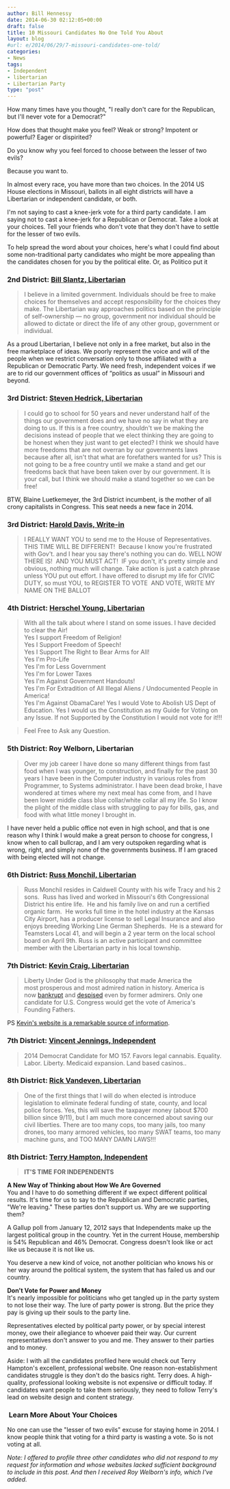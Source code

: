 ```yaml
---
author: Bill Hennessy
date: 2014-06-30 02:12:05+00:00
draft: false
title: 10 Missouri Candidates No One Told You About
layout: blog
#url: e/2014/06/29/7-missouri-candidates-one-told/
categories:
- News
tags:
- Independent
- libertarian
- Libertarian Party
type: "post"
---
```


How many times have you thought, "I really don't care for the Republican, but I'll never vote for a Democrat?"

How does that thought make you feel? Weak or strong? Impotent or powerful? Eager or dispirited?

Do you know why you feel forced to choose between the lesser of two evils?

Because you want to.

In almost every race, you have more than two choices. In the 2014 US House elections in Missouri, ballots in all eight districts will have a Libertarian or independent candidate, or both.

I'm not saying to cast a knee-jerk vote for a third party candidate. I am saying not to cast a knee-jerk for a Republican or Democrat. Take a look at your choices. Tell your friends who don't vote that they don't have to settle for the lesser of two evils.

To help spread the word about your choices, here's what I could find about some non-traditional party candidates who might be more appealing than the candidates chosen for you by the political elite. Or, as Politico put it



### 2nd District: [Bill Slantz, Libertarian](https://www.billslantz.com/_index.php)





> 

> 
> I believe in a limited government. Individuals should be free to make choices for themselves and accept responsibility for the choices they make. The Libertarian way approaches politics based on the principle of self-ownership — no group, government nor individual should be allowed to dictate or direct the life of any other group, government or individual.  
  
As a proud Libertarian, I believe not only in a free market, but also in the free marketplace of ideas. We poorly represent the voice and will of the people when we restrict conversation only to those affiliated with a Republican or Democratic Party. We need fresh, independent voices if we are to rid our government offices of “politics as usual” in Missouri and beyond.
> 
> 






### 3rd District: [Steven Hedrick, Libertarian](https://votethefuture.com/)





> 

> 
> I could go to school for 50 years and never understand half of the things our government does and we have
no say in what they are doing to us. If this is a free country, shouldn't we be making the decisions instead
of people that we elect thinking they are going to be honest when they just want to get elected? I think we
should have more freedoms that are not overran by our governments laws because after all, isn't that what are forefathers wanted for us? This is not going to be a free country until we make a stand and get our
freedoms back that have been taken over by our government. It is your call, but I think we should make
a stand together so we can be free!
> 
> 




BTW, Blaine Luetkemeyer, the 3rd District incumbent, is the mother of all crony capitalists in Congress. This seat needs a new face in 2014.



### 3rd District: [Harold Davis, Write-in](https://harolddavisforcongress.weebly.com/)





> 

> 
> I REALLY WANT YOU to send me to the House of Representatives. THIS TIME WILL BE DIFFERENT!  Because I know you're frustrated with Gov't. and I hear you say there's nothing you can do. WELL NOW THERE IS!  AND YOU MUST ACT!  IF you don't, it's pretty simple and obvious, nothing much will change. Take action is just a catch phrase unless YOU put out effort. I have offered to disrupt my life for CIVIC DUTY, so must YOU, to REGISTER TO VOTE  AND VOTE, WRITE MY NAME ON THE BALLOT
> 
> 






### 4th District: [Herschel Young, Libertarian](https://www.facebook.com/pages/Herschel-Young-US-Congress-Candidate-4th-District/390929914257510)





> 

> 
> With all the talk about where I stand on some issues. I have decided to clear the Air!   
Yes I support Freedom of Religion!  
Yes I Support Freedom of Speech!   
Yes I Support The Right to Bear Arms for All!  
Yes I'm Pro-Life  
Yes I'm for Less Government  
Yes I'm for Lower Taxes  
Yes I'm Against Government Handouts!  
Yes I'm For Extradition of All Illegal Aliens / Undocumented People in America!  
Yes I'm Against ObamaCare!
Yes I would Vote to Abolish US Dept of Education.
Yes I would us the Constitution as my Guide for Voting on any Issue. If not Supported by the Constitution I would not vote for it!!!
> 
> 

> 
> Feel Free to Ask any Question.
> 
> 






### 5th District: Roy Welborn, Libertarian





> Over my job career I have done so many different things from fast food when I was younger, to construction, and finally for the past 30 years I have been in the Computer industry in various roles from Programmer, to Systems administrator. I have been dead broke, I have wondered at times where my next meal has come from, and I have been lower middle class blue collar/white collar all my life. So I know the plight of the middle class with struggling to pay for bills, gas, and food with what little money I brought in.

I have never held a public office not even in high school, and that is one reason why I think I would make a great person to choose for congress, I know when to call bullcrap, and I am very outspoken regarding what is wrong, right, and simply none of the governments business. If I am graced with being elected will not change.





### 6th District: [Russ Monchil, Libertarian](https://www.monchil.com/)





> 

> 
> Russ Monchil resides in Caldwell County with his wife Tracy and his 2 sons.  Russ has lived and worked in Missouri's 6th Congressional District his entire life.  He and his family live on and run a certified organic farm.  He works full time in the hotel industry at the Kansas City Airport, has a producer license to sell Legal Insurance and also enjoys breeding Working Line German Shepherds.  He is a steward for Teamsters Local 41, and will begin a 2 year term on the local school board on April 9th. Russ is an active participant and committee member with the Libertarian party in his local township.
> 
> 






### 7th District: [Kevin Craig, Libertarian](https://www.kevincraig.us/)





> 

> 
> Liberty Under God is the philosophy that made America the most prosperous and most admired nation in history. America is now [bankrupt](https://kevincraig.us/bankrupt.htm) and [despised](https://kevincraig.us/admired.htm) even by former admirers. Only one candidate for U.S. Congress would get the vote of America's Founding Fathers.

> 
> 




PS [Kevin's website is a remarkable source of information](https://www.kevincraig.us/).



### 7th District: [Vincent Jennings, Independent](https://twitter.com/vincentjennings)





> 

> 
> 2014 Democrat Candidate for MO 157. Favors legal cannabis. Equality. Labor. Liberty. Medicaid expansion. Land based casinos..
> 
> 






### 8th District: [Rick Vandeven, Libertarian](https://www.facebook.com/VandevenForCongress)





> 

> 
> One of the first things that I will do when elected is introduce legislation to eliminate federal funding of state, county, and local police forces. Yes, this will save the taxpayer money (about $700 billion since 9/11), but I am much more concerned about saving our civil liberties. There are too many cops, too many jails, too many drones, too many armored vehicles, too many SWAT teams, too many machine guns, and TOO MANY DAMN LAWS!!!
> 
> 






### 8th District: [Terry Hampton, Independent](https://www.hamptonforcongress.com/)





> 

> 
> **IT'S TIME FOR INDEPENDENTS**  
  
**A New Way of Thinking about How We Are Governed**  
You and I have to do something different if we expect different political results. It's time for us to say to the Republican and Democratic parties, "We're leaving." These parties don't support us. Why are we supporting them?   
  
A Gallup poll from January 12, 2012 says that Independents make up the largest political group in the country. Yet in the current House, membership is 54% Republican and 46% Democrat. Congress doesn't look like or act like us because it is not like us.   
  
You deserve a new kind of voice, not another politician who knows his or her way around the political system, the system that has failed us and our country.  
  
**Don't Vote for Power and Money**  
It's nearly impossible for politicians who get tangled up in the party system to not lose their way. The lure of party power is strong. But the price they pay is giving up their souls to the party line.   
  
Representatives elected by political party power, or by special interest money, owe their allegiance to whoever paid their way. Our current representatives don't answer to you and me. They answer to their parties and to money.
> 
> 




Aside: I with all the candidates profiled here would check out Terry Hampton's excellent, professional website. One reason non-establishment candidates struggle is they don't do the basics right. Terry does. A high-quality, professional looking website is not expensive or difficult today. If candidates want people to take them seriously, they need to follow Terry's lead on website design and content strategy.



###  Learn More About Your Choices



No one can use the "lesser of two evils" excuse for staying home in 2014. I know people think that voting for a third party is wasting a vote. So is not voting at all.

_Note: I offered to profile three other candidates who did not respond to my request for information and whose websites lacked sufficient background to include in this post. And then I received Roy Welborn's info, which I've added._

